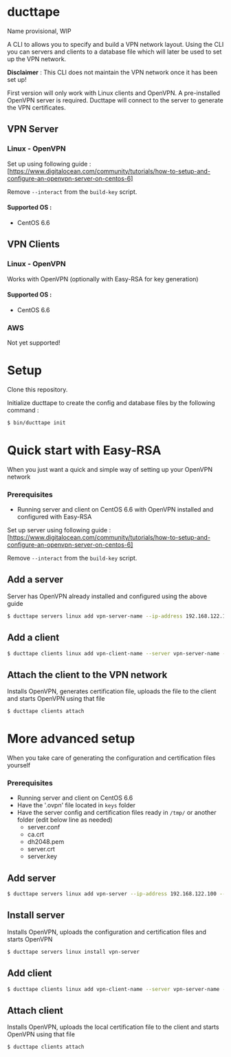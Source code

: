 # ducttape
Name provisional, WIP

A CLI to allows you to specify and build a VPN network layout. Using the CLI you can servers and clients to a database file which will later be used to set up the VPN network. 

**Disclaimer** : This CLI does not maintain the VPN network once it has been set up!

First version will only work with Linux clients and OpenVPN. A pre-installed OpenVPN server is required. Ducttape will connect to the server to generate the VPN certificates.

## VPN Server

### Linux - OpenVPN

Set up using following guide : [https://www.digitalocean.com/community/tutorials/how-to-setup-and-configure-an-openvpn-server-on-centos-6]

Remove  ``--interact`` from the ``build-key`` script.

#### Supported OS :

* CentOS 6.6 

## VPN Clients

### Linux - OpenVPN

Works with OpenVPN (optionally with Easy-RSA for key generation)

#### Supported OS :

* CentOS 6.6

### AWS

Not yet supported!

# Setup

Clone this repository.

Initialize ducttape to create the config and database files by the following command :

```bash
$ bin/ducttape init
```

# Quick start with Easy-RSA

When you just want a quick and simple way of setting up your OpenVPN network

### Prerequisites

* Running server and client on CentOS 6.6 with OpenVPN installed and configured with Easy-RSA

Set up server using following guide : [https://www.digitalocean.com/community/tutorials/how-to-setup-and-configure-an-openvpn-server-on-centos-6]

Remove  ``--interact`` from the ``build-key`` script. 


## Add a server

Server has OpenVPN already installed and configured using the above guide

```bash
$ ducttape servers linux add vpn-server-name --ip-address 192.168.122.100 --mode dynamic --network 10.8.0.0/24 --username root --password root
```

## Add a client

```bash
$ ducttape clients linux add vpn-client-name --server vpn-server-name --ip-address 192.168.122.165 --username root --password root 
```

## Attach the client to the VPN network

Installs OpenVPN, generates certification file, uploads the file to the client and starts OpenVPN using that file 

```bash
$ ducttape clients attach
```

# More advanced setup

When you take care of generating the configuration and certification files yourself

### Prerequisites

* Running server and client on CentOS 6.6
* Have the '<vpn-client-name>.ovpn' file located in `keys` folder
* Have the server config and certification files ready in `/tmp/` or another folder (edit below line as needed)
  * server.conf
  * ca.crt
  * dh2048.pem
  * server.crt
  * server.key

## Add server

```bash
$ ducttape servers linux add vpn-server --ip-address 192.168.122.100 --mode dynamic --network 10.8.0.0/24 --username root --password root --file-conf /tmp/server.conf --file-ca-crt /tmp/ca.crt --file-pem /tmp/dh2048.pem --file-crt /tmp/server.crt --file-key /tmp/server.key
```

## Install server

Installs OpenVPN, uploads the configuration and certification files and starts OpenVPN

```bash
$ ducttape servers linux install vpn-server
```

## Add client 

```bash
$ ducttape clients linux add vpn-client-name --server vpn-server-name --ip-address 192.168.122.165 --username root --password root --generate-key true
```

## Attach client

Installs OpenVPN, uploads the local certification file  to the client and starts OpenVPN using that file 

```bash
$ ducttape clients attach
```
